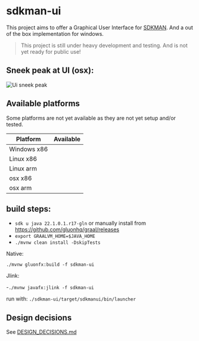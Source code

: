 # sdkman-ui

This project aims to offer a Graphical User Interface for [SDKMAN](https://sdkman.io/). And a out of the box
implementation for windows.

> This project is still under heavy development and testing. And is not yet ready for public use!

## Sneek peak at UI (osx):

![Ui sneek peak](https://jagodevreede.github.io/sdkman-ui-images/Animatie.gif)

## Available platforms

Some platforms are not yet available as they are not yet setup and/or tested.

| Platform    | Available |  
|-------------|-----------|
| Windows x86 |           |
| Linux x86   |           |           
| Linux arm   |           |
| osx x86     |           |
| osx arm     |           |

## build steps:

- `sdk u java 22.1.0.1.r17-gln` or manually install from https://github.com/gluonhq/graal/releases
- `export GRAALVM_HOME=$JAVA_HOME`
- `./mvnw clean install -DskipTests`

Native:

`./mvnw gluonfx:build -f sdkman-ui`

Jlink:

-`./mvnw javafx:jlink -f sdkman-ui`

run with: `./sdkman-ui/target/sdkmanui/bin/launcher`

## Design decisions

See [DESIGN_DECISIONS.md](DESIGN_DECISIONS.md)